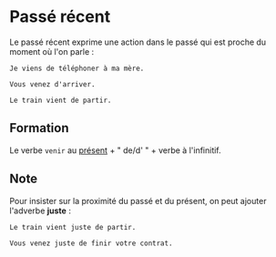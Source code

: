 # Passé récent

Le passé récent exprime une action dans le passé qui est proche du moment où l'on parle :

```text
Je viens de téléphoner à ma mère.

Vous venez d'arriver.

Le train vient de partir.
```

## Formation

Le verbe `venir` au [présent](présent%20de%20l'indicatif.md) + " de/d' " + verbe à l'infinitif.

## Note

Pour insister sur la proximité du passé et du présent, on peut ajouter l'adverbe **juste** :

```text
Le train vient juste de partir.

Vous venez juste de finir votre contrat.
```
